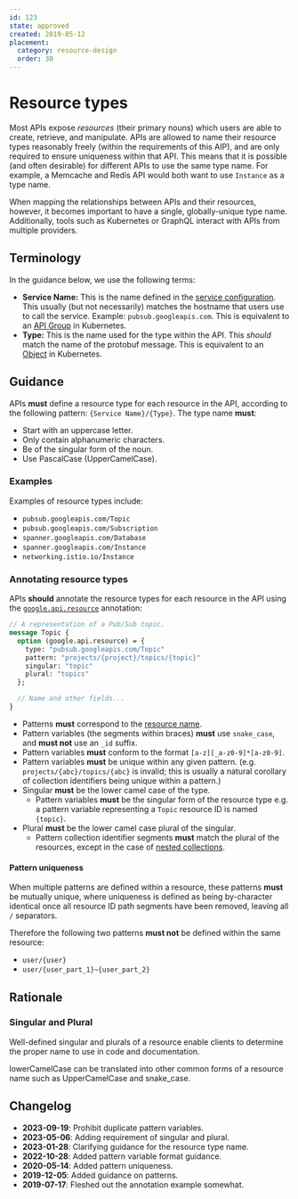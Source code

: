 ```yaml
---
id: 123
state: approved
created: 2019-05-12
placement:
  category: resource-design
  order: 30
---
```


# Resource types

Most APIs expose _resources_ (their primary nouns) which users are able to
create, retrieve, and manipulate. APIs are allowed to name their resource types
reasonably freely (within the requirements of this AIP), and are only required
to ensure uniqueness within that API. This means that it is possible (and often
desirable) for different APIs to use the same type name. For example, a Memcache
and Redis API would both want to use `Instance` as a type name.

When mapping the relationships between APIs and their resources, however, it
becomes important to have a single, globally-unique type name. Additionally,
tools such as Kubernetes or GraphQL interact with APIs from multiple providers.

## Terminology

In the guidance below, we use the following terms:

- **Service Name:** This is the name defined in the [service configuration][].
  This usually (but not necessarily) matches the hostname that users use to
  call the service. Example: `pubsub.googleapis.com`. This is equivalent to an
  [API Group][] in Kubernetes.
- **Type:** This is the name used for the type within the API. This *should*
  match the name of the protobuf message. This is equivalent to an [Object][] in
  Kubernetes.

## Guidance

APIs **must** define a resource type for each resource in the API, according to
the following pattern: `{Service Name}/{Type}`. The type name **must**:

- Start with an uppercase letter.
- Only contain alphanumeric characters.
- Be of the singular form of the noun.
- Use PascalCase (UpperCamelCase).

### Examples

Examples of resource types include:

- `pubsub.googleapis.com/Topic`
- `pubsub.googleapis.com/Subscription`
- `spanner.googleapis.com/Database`
- `spanner.googleapis.com/Instance`
- `networking.istio.io/Instance`

### Annotating resource types

APIs **should** annotate the resource types for each resource in the API using
the [`google.api.resource`][resource] annotation:

```proto
// A representation of a Pub/Sub topic.
message Topic {
  option (google.api.resource) = {
    type: "pubsub.googleapis.com/Topic"
    pattern: "projects/{project}/topics/{topic}"
    singular: "topic"
    plural: "topics"
  };

  // Name and other fields...
}
```

- Patterns **must** correspond to the [resource name][aip-122].
- Pattern variables (the segments within braces) **must** use `snake_case`, and
  **must not** use an `_id` suffix.
- Pattern variables **must** conform to the format `[a-z][_a-z0-9]*[a-z0-9]`.
- Pattern variables **must** be unique within any given pattern. (e.g.
  `projects/{abc}/topics/{abc}` is invalid; this is usually a natural
  corollary of collection identifiers being unique within a pattern.)
- Singular **must** be the lower camel case of the type.
  - Pattern variables **must** be the singular form of the resource type e.g.
    a pattern variable representing a `Topic` resource ID is named `{topic}`.
- Plural **must** be the lower camel case plural of the singular.
  - Pattern collection identifier segments **must** match the plural of the
    resources, except in the case of [nested collections][].

#### Pattern uniqueness

When multiple patterns are defined within a resource, these patterns **must**
be mutually unique, where uniqueness is defined as being by-character identical
once all resource ID path segments have been removed, leaving all `/`
separators.

Therefore the following two patterns **must not** be defined within the same
resource:

- `user/{user}`
- `user/{user_part_1}~{user_part_2}`

## Rationale

### Singular and Plural

Well-defined singular and plurals of a resource enable clients to determine the
proper name to use in code and documentation.

lowerCamelCase can be translated into other common forms of a resource name
such as UpperCamelCase and snake_case.

<!-- prettier-ignore-start -->
[aip-122]: ./0122.md
[API Group]: https://kubernetes.io/docs/concepts/overview/kubernetes-api/#api-groups
[nested collections]: ./0122.md#collection-identifiers
[Object]: https://github.com/kubernetes/community/blob/master/contributors/devel/sig-architecture/api-conventions.md#types-kinds
[resource]: https://github.com/googleapis/googleapis/blob/master/google/api/resource.proto
[service configuration]: https://github.com/googleapis/googleapis/blob/master/google/api/service.proto
<!-- prettier-ignore-end -->

## Changelog

- **2023-09-19**: Prohibit duplicate pattern variables.
- **2023-05-06**: Adding requirement of singular and plural.
- **2023-01-28**: Clarifying guidance for the resource type name.
- **2022-10-28**: Added pattern variable format guidance.
- **2020-05-14**: Added pattern uniqueness.
- **2019-12-05**: Added guidance on patterns.
- **2019-07-17**: Fleshed out the annotation example somewhat.
